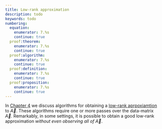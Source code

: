 ```yaml
---
title: Low-rank approximation
description: todo
keywords: todo
numbering:
  equation:
    enumerator: 7.%s
    continue: true
  proof:theorem:
    enumerator: 7.%s
    continue: true
  proof:algorithm:
    enumerator: 7.%s
    continue: true
  proof:definition:
    enumerator: 7.%s
    continue: true
  proof:proposition:
    enumerator: 7.%s
    continue: true
---
```


In [Chapter 4](../05-Low-Rank-Approximation/low-rank-approximation.md) we discuss algorithms for obtaining a [low-rank aprpoxiamtion](task-low-rank) to $\vec{A}$.
These algorithms require one or more passes over the data-matrix $\vec{A}$.
Remarkably, in some settings, it is possible to obtain a good low-rank approximation *without even observing all of $\vec{A}$*.



